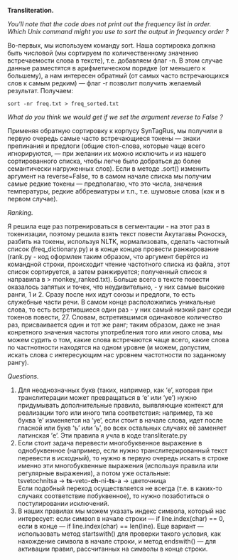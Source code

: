 **Transliteration.**

*You'll note that the code does not print out the frequency list in order. Which Unix command might you use to sort the output in frequency order ?*  

Во-первых, мы используем команду sort. Наша сортировка должна быть числовой (мы сортируем по количественному значению встречаемости слова в тексте), т.е. добавляем флаг -n. В этом случае данные разместятся в арифметическом порядке (от меньшего к большему), а нам интересен обратный (от самых часто встречающихся слов к самым редким) —  флаг -r позволит получить желаемый результат. Получаем:
 
    sort -nr freq.txt > freq_sorted.txt


*What do you think we would get if we set the argument reverse to False ?*  

Применяя обратную сортировку к корпусу SynTagRus, мы получили в первую очередь самые часто встречающиеся токены — знаки препинания и предлоги (общие стоп-слова, которые чаще всего игнорируются, — при желании их можно исключить и из нашего сортированного списка, чтобы легче было добраться до более семантически нагруженных слов). Если в методе .sort() изменить аргумент на reverse=False, то в самом начале списка мы получим самые редкие токены — предполагаю, что это числа, значения температуры, редкие аббревиатуры и т.п., т.е. шумовые слова (как и в первом случае).    

*Ranking.*

Я решила еще раз потренироваться в сегментации - на этот раз в токенизации, поэтому решила взять текст повести Акутагавы Рюноскэ, разбить на токены, используя NLTK, нормализовать, сделать частотный список (freq_dictionary.py) и в конце концов провести ранжирование (rank.py - код оформлен таким образом, что аргумент берётся из командной строки, происходит чтение частотного списка из файла, этот список сортируется, а затем ранжируется; полученный список я направила в > monkey_ranked.txt). Больше всего в тексте повести оказалось запятых и точек, что неудивительно, - у них самые высокие ранги, 1 и 2. Сразу после них идут союзы и предлоги, то есть служебные части речи. В самом конце расположились уникальные слова, то есть встретившиеся один раз - у них самый низкий ранг среди токенов повести, 27. Словам, встретившимся одинаковое количество раз, присваивается один и тот же ранг; таким образом, даже не зная конретного значения частоты употребления того или иного слова, мы можем судить о том, какие слова встречаются чаще всего, какие слова по частнотности находятся на одном уровне (и можем, допустим, искать слова с интересующим нас уровнем частотности по заданному рангу).      

*Questions.*  

1. Для неоднозначных букв (таких, например, как ‘e’, которая при транслитерации может превращаться в ‘e’ или ‘ye’) нужно придумывать дополнительные правила, выявляющие контекст для реализации того или иного типа соответствия: например, та же буква ’е’ изменяется на ‘ye’, если стоит в начале слова, идет после гласной или букв ‘ъ’ или ‘ь’, во всех остальных случаях её заменяет латинская ’e’. Эти правила я учла в коде transliterate.py  
2. Если стоит задача перевести многобуквенное выражение в однобуквенное (например, если нужно транслитерированный текст перевести в исходный), то нужно в первую очередь искать в строке именно эти многобуквенные выражения (используя правила или регулярные выражения), а потом уже остальные:  
    tsvetochnitsa → **ts**-veto-**ch**-ni-**ts**-a → цветочница  
Если подобный переход осуществляется не всегда (т.е. в каких-то случаях соответствие побуквенное), то нужно позаботиться о постулировании исключений.  
3. В наших правилах мы можем указать индекс символа, который нас интересует: если символ в начале строки — if line.index(char) == 0, если в конце — if line.index(char) == len(line). Еще вариант — использовать метод startswith() для проверки такого условия, как нахождение символа в начале строки, и метод endswith() — для активации правил, рассчитанных на символы в конце строки. 
